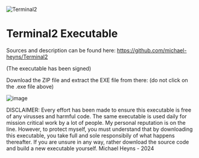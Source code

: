 ![Terminal2](https://github.com/michael-heyns/Terminal2_bin/assets/4144679/4b4004a6-cc63-45ed-a180-4b120190165c)
# Terminal2 Executable

Sources and description can be found here: https://github.com/michael-heyns/Terminal2

(The executable has been signed)

Download the ZIP file and extract the EXE file from there:  (do not click on the .exe file above)

![image](https://github.com/michael-heyns/Terminal2_bin/assets/4144679/8da781bd-a357-4f29-98c3-c8a0f434d9c5)

DISCLAIMER: Every effort has been made to ensure this executable is free of any virusses and harmful code.  The same executable is used daily for mission critical work by a lot of people.  My personal reputation is on the line.
However, to protect myself, you must understand that by downloading this executable, you take full and sole responsibily of what happens thereafter.
If you are unsure in any way, rather download the source code and build a new executable yourself.
Michael Heyns - 2024
